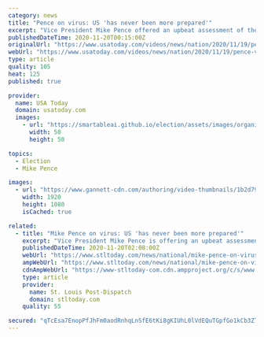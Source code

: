```yaml
---
category: news
title: "Pence on virus: US 'has never been more prepared'"
excerpt: "Vice President Mike Pence offered an upbeat assessment of the coronavirus situation in the U.S., despite a surge in cases, hospitalizations and more than 250,000 deaths. He spoke at the first coronavirus task force briefing in months."
publishedDateTime: 2020-11-20T00:15:00Z
originalUrl: "https://www.usatoday.com/videos/news/nation/2020/11/19/pence-virus-us-has-never-been-more-prepared/6349703002/"
webUrl: "https://www.usatoday.com/videos/news/nation/2020/11/19/pence-virus-us-has-never-been-more-prepared/6349703002/"
type: article
quality: 105
heat: 125
published: true

provider:
  name: USA Today
  domain: usatoday.com
  images:
    - url: "https://smartableai.github.io/election/assets/images/organizations/usatoday.com-50x50.jpg"
      width: 50
      height: 50

topics:
  - Election
  - Mike Pence

images:
  - url: "https://www.gannett-cdn.com/authoring/video-thumbnails/1b2d795c-256d-4fd7-9029-79fd5463556e_poster.jpg?quality=10"
    width: 1920
    height: 1080
    isCached: true

related:
  - title: "Mike Pence on virus: US 'has never been more prepared'"
    excerpt: "Vice President Mike Pence is offering an upbeat assessment of the status of the coronavirus in the U.S., despite a surge in cases, hospitalizations and more than a quarter of"
    publishedDateTime: 2020-11-20T02:08:00Z
    webUrl: "https://www.stltoday.com/news/national/mike-pence-on-virus-us-has-never-been-more-prepared/video_3b807094-5fd9-5240-af71-6cff7158a319.html"
    ampWebUrl: "https://www.stltoday.com/news/national/mike-pence-on-virus-us-has-never-been-more-prepared/video_3b807094-5fd9-5240-af71-6cff7158a319.amp.html"
    cdnAmpWebUrl: "https://www-stltoday-com.cdn.ampproject.org/c/s/www.stltoday.com/news/national/mike-pence-on-virus-us-has-never-been-more-prepared/video_3b807094-5fd9-5240-af71-6cff7158a319.amp.html"
    type: article
    provider:
      name: St. Louis Post-Dispatch
      domain: stltoday.com
    quality: 55

secured: "qTcEsa7EnopPfJhFm0aodRnhqLnSfE6tKi8gKIUhL0lVdEQuTGpfGo1kCb3ZTkeRiG7VdNOmOQUZhZpnBZ6j5ZVdEeoaruwmxMmlR9p/AvH3Tb85djW/54bB+ZS9pAfwNY/6FukDP5WGajQ5fUCKNZGnYTOpcE4BK6CG64qZfS0VfQMh+Czn8ucModwSHNyVqdAFoGs4y9WH43rbvXkqaMofxNbDrsDL/VTVhzKYYFsDEXezwkp8YbCx7+8HnPXGuGUu7tzYsi/MqbHHzviszCQA2vypjYs+6/CtvS6S8uFhyfmVX7/LebBfKJhRhtJwHWaSeOGX33U1arYECj+53LyNPGx7ogwjHwcil7Vm8mE=;ciI7w6hhp/8xRimEDVIZCw=="
---
```


